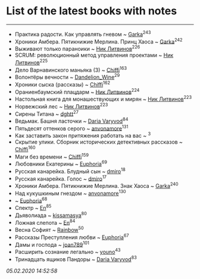 # List of the latest books with notes
---

* Практика радости. Как управлять гневом ~ [Garka](users/115/115753719718250012620-google)<sup>243</sup>
* Хроники Амбера. Пятикнижие Мерлина. Принц Хаоса ~ [Garka](users/115/115753719718250012620-google)<sup>242</sup>
* Выживают только параноики ~ [Ник Литвинов](users/241/241974816-vkontakte)<sup>226</sup>
* SCRUM: революционный метод управления проектами ~ [Ник Литвинов](users/241/241974816-vkontakte)<sup>225</sup>
* Дело Варнавинского маньяка (3) ~ [Chiffi](users/105/105831994080785626680-google)<sup>163</sup>
* Волонтёры вечности ~ [Dandelion_Wine](users/586/58602788-vkontakte)<sup>29</sup>
* Хроники сыска (рассказы) ~ [Chiffi](users/105/105831994080785626680-google)<sup>162</sup>
* Ораниенбаумский плацдарм ~ [Ник Литвинов](users/241/241974816-vkontakte)<sup>224</sup>
* Настольная книга для монашествующих и мирян ~ [Ник Литвинов](users/241/241974816-vkontakte)<sup>223</sup>
* Норвежский лес ~ [Ник Литвинов](users/241/241974816-vkontakte)<sup>223</sup>
* Сирены Титана ~ [dghtt](users/233/233860015-vkontakte)<sup>27</sup>
* Ведьмак. Башня ласточки ~ [Daria Varyvod](users/829/829893410524253-facebook)<sup>84</sup>
* Пятьдесят оттенков серого ~ [anvonamore](users/595/5957175-vkontakte)<sup>131</sup>
* Как заставить закон притяжения работать на вас ~ [](users/153/1537586159620888-facebook)<sup>3</sup>
* Скрытие улики. Сборник исторических детективных рассказов ~ [Chiffi](users/105/105831994080785626680-google)<sup>160</sup>
* Маги без времени ~ [Chiffi](users/105/105831994080785626680-google)<sup>159</sup>
* Любовники Екатерины ~ [Euphoria](users/106/106304994652616315178-google)<sup>69</sup>
* Русская канарейка. Блудный сын ~ [dmiro](users/571/5714115-vkontakte)<sup>18</sup>
* Русская канарейка. Голос ~ [dmiro](users/571/5714115-vkontakte)<sup>17</sup>
* Хроники Амбера. Пятикнижие Мерлина. Знак Хаоса ~ [Garka](users/115/115753719718250012620-google)<sup>240</sup>
* Над кукушкиным гнездом ~ [anvonamore](users/595/5957175-vkontakte)<sup>130</sup>
*  ~ [Euphoria](users/106/106304994652616315178-google)<sup>68</sup>
* Спектр ~ [En](users/333/333646551-vkontakte)<sup>85</sup>
* Дьяволиада ~ [kissamasya](users/684/68439978-vkontakte)<sup>80</sup>
* Ложная слепота ~ [En](users/333/333646551-vkontakte)<sup>84</sup>
* Весна Софият ~ [Rainbow](users/109/109787328219839805802-google)<sup>50</sup>
* Рассказы Преступления любви ~ [Euphoria](users/106/106304994652616315178-google)<sup>67</sup>
* Дамы и господа ~ [joan789](users/240/2401650-vkontakte)<sup>101</sup>
* Расширить сознание легально ~ [youno](users/302/302928912-vkontakte)<sup>43</sup>
* Тринадцать ящиков Пандоры ~ [Daria Varyvod](users/829/829893410524253-facebook)<sup>83</sup>


_05.02.2020 14:52:58_
